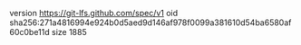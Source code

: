 version https://git-lfs.github.com/spec/v1
oid sha256:271a4816994e924b0d5aed9d146af978f0099a381610d54ba6580af60c0be11d
size 1885
